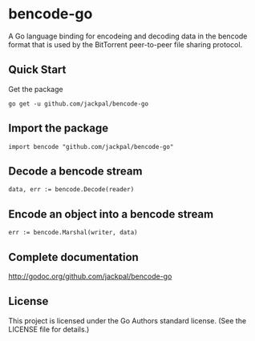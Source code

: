bencode-go
==========

A Go language binding for encodeing and decoding data in the bencode format that
is used by the BitTorrent peer-to-peer file sharing protocol.

Quick Start
-----------

Get the package

    go get -u github.com/jackpal/bencode-go

Import the package
------------------

    import bencode "github.com/jackpal/bencode-go"

Decode a bencode stream
-----------------------

    data, err := bencode.Decode(reader)

Encode an object into a bencode stream
--------------------------------------

    err := bencode.Marshal(writer, data)

Complete documentation
----------------------

http://godoc.org/github.com/jackpal/bencode-go

License
-------

This project is licensed under the Go Authors standard license. (See the LICENSE
file for details.)
